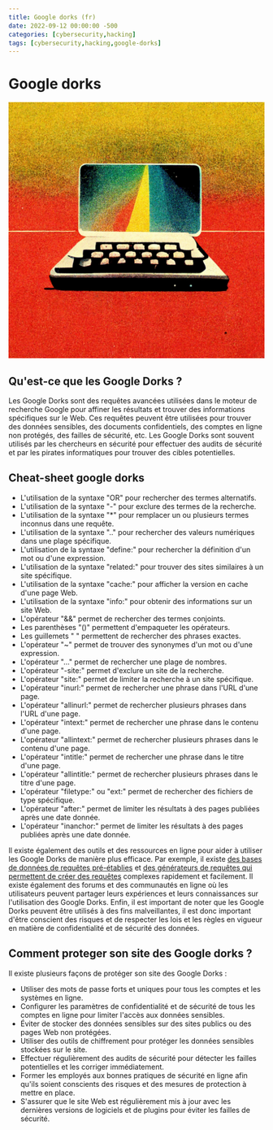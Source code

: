 ```yaml
---
title: Google dorks (fr)
date: 2022-09-12 00:00:00 -500
categories: [cybersecurity,hacking]
tags: [cybersecurity,hacking,google-dorks]
---
```


# Google dorks

![google-dorks-generate-picture](/assets/google-dorks.png)

## Qu'est-ce que les Google Dorks ?​

Les Google Dorks sont des requêtes avancées utilisées dans le moteur de recherche Google pour affiner les résultats et trouver des informations spécifiques sur le Web. Ces requêtes peuvent être utilisées pour trouver des données sensibles, des documents confidentiels, des comptes en ligne non protégés, des failles de sécurité, etc. Les Google Dorks sont souvent utilisés par les chercheurs en sécurité pour effectuer des audits de sécurité et par les pirates informatiques pour trouver des cibles potentielles.

## Cheat-sheet google dorks

- L'utilisation de la syntaxe "OR" pour rechercher des termes alternatifs.
- L'utilisation de la syntaxe "-" pour exclure des termes de la recherche.
- L'utilisation de la syntaxe "*" pour remplacer un ou plusieurs termes inconnus dans une requête.
- L'utilisation de la syntaxe ".." pour rechercher des valeurs numériques dans une plage spécifique.
- L'utilisation de la syntaxe "define:" pour rechercher la définition d'un mot ou d'une expression.
- L'utilisation de la syntaxe "related:" pour trouver des sites similaires à un site spécifique.
- L'utilisation de la syntaxe "cache:" pour afficher la version en cache d'une page Web.
- L'utilisation de la syntaxe "info:" pour obtenir des informations sur un site Web.
- L'opérateur "&&" permet de rechercher des termes conjoints.
- Les parenthèses "()" permettent d'empaqueter les opérateurs.
- Les guillemets " " permettent de rechercher des phrases exactes.
- L'opérateur "~" permet de trouver des synonymes d'un mot ou d'une expression.
- L'opérateur "…" permet de rechercher une plage de nombres.
- L'opérateur "-site:" permet d'exclure un site de la recherche.
- L'opérateur "site:" permet de limiter la recherche à un site spécifique.
- L'opérateur "inurl:" permet de rechercher une phrase dans l'URL d'une page.
- L'opérateur "allinurl:" permet de rechercher plusieurs phrases dans l'URL d'une page.
- L'opérateur "intext:" permet de rechercher une phrase dans le contenu d'une page.
- L'opérateur "allintext:" permet de rechercher plusieurs phrases dans le contenu d'une page.
- L'opérateur "intitle:" permet de rechercher une phrase dans le titre d'une page.
- L'opérateur "allintitle:" permet de rechercher plusieurs phrases dans le titre d'une page.
- L'opérateur "filetype:" ou "ext:" permet de rechercher des fichiers de type spécifique.
- L'opérateur "after:" permet de limiter les résultats à des pages publiées après une date donnée.
- L'opérateur "inanchor:" permet de limiter les résultats à des pages publiées après une date donnée.

Il existe également des outils et des ressources en ligne pour aider à utiliser les Google Dorks de manière plus efficace. Par exemple, il existe [des bases de données de requêtes pré-établies](https://www.exploit-db.com/google-hacking-database) et [des générateurs de requêtes qui permettent de créer des requêtes](https://github.com/topics/google-dorks) complexes rapidement et facilement. Il existe également des forums et des communautés en ligne où les utilisateurs peuvent partager leurs expériences et leurs connaissances sur l'utilisation des Google Dorks. Enfin, il est important de noter que les Google Dorks peuvent être utilisés à des fins malveillantes, il est donc important d'être conscient des risques et de respecter les lois et les règles en vigueur en matière de confidentialité et de sécurité des données.

## Comment proteger son site des Google dorks ?​

Il existe plusieurs façons de protéger son site des Google Dorks :
- Utiliser des mots de passe forts et uniques pour tous les comptes et les systèmes en ligne.
- Configurer les paramètres de confidentialité et de sécurité de tous les comptes en ligne pour limiter l'accès aux données sensibles.
- Éviter de stocker des données sensibles sur des sites publics ou des pages Web non protégées.
- Utiliser des outils de chiffrement pour protéger les données sensibles stockées sur le site.
- Effectuer régulièrement des audits de sécurité pour détecter les failles potentielles et les corriger immédiatement.
- Former les employés aux bonnes pratiques de sécurité en ligne afin qu'ils soient conscients des risques et des mesures de protection à mettre en place.
- S'assurer que le site Web est régulièrement mis à jour avec les dernières versions de logiciels et de plugins pour éviter les failles de sécurité.
